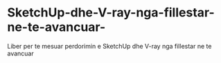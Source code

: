 # SketchUp-dhe-V-ray-nga-fillestar-ne-te-avancuar-
Liber per te mesuar perdorimin e SketchUp dhe V-ray nga fillestar ne te avancuar 
